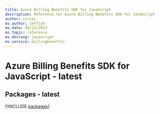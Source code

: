 ```yaml
---
title: Azure Billing Benefits SDK for JavaScript
description: Reference for Azure Billing Benefits SDK for JavaScript
author: xirzec
ms.author: jeffish
ms.data: 04/12/2023
ms.topic: reference
ms.devlang: javascript
ms.service: billingbenefits
---
```

# Azure Billing Benefits SDK for JavaScript - latest
## Packages - latest
[!INCLUDE [packages](billing-benefits-index.md)]